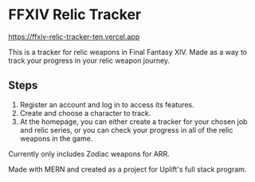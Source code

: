# FFXIV Relic Tracker

https://ffxiv-relic-tracker-ten.vercel.app

This is a tracker for relic weapons in Final Fantasy XIV. Made as a way to track your progress in your relic weapon journey.

## Steps

1. Register an account and log in to access its features.
2. Create and choose a character to track.
3. At the homepage, you can either create a tracker for your chosen job and relic series, or you can check your progress in all of the relic weapons in the game.

Currently only includes Zodiac weapons for ARR.

Made with MERN and created as a project for Uplift's full stack program.
